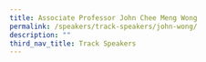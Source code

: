 ```yaml
---
title: Associate Professor John Chee Meng Wong
permalink: /speakers/track-speakers/john-wong/
description: ""
third_nav_title: Track Speakers
---
```

